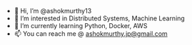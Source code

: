 - 👋 Hi, I’m @ashokmurthy13
- 👀 I’m interested in Distributed Systems, Machine Learning
- 🌱 I’m currently learning Python, Docker, AWS
- 📫 You can reach me @ ashokmurthy.jp@gmail.com

<!---
ashokmurthy13/ashokmurthy13 is a ✨ special ✨ repository because its `README.md` (this file) appears on your GitHub profile.
You can click the Preview link to take a look at your changes.
--->
